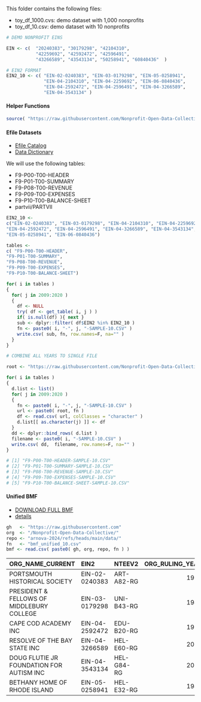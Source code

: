 This folder contains the following files: 

- toy_df_1000.cvs: demo dataset with 1,000 nonprofits
- toy_df_10.csv: demo dataset with 10 nonprofits

```r
# DEMO NONPROFIT EINS 

EIN <- c(  "20240383", "30179298", "42104310",
           "42259692", "42592472", "42596491",
           "43266589", "43543134", "50258941", "60840436"  )

# EIN2 FORMAT
EIN2_10 <- c( "EIN-02-0240383", "EIN-03-0179298", "EIN-05-0258941",
              "EIN-04-2104310", "EIN-04-2259692", "EIN-06-0840436",
              "EIN-04-2592472", "EIN-04-2596491", "EIN-04-3266589",
              "EIN-04-3543134" )
```

#### Helper Functions

```r
source( "https://raw.githubusercontent.com/Nonprofit-Open-Data-Collective/arnova-2024/refs/heads/main/data/fx.R" )
```

#### Efile Datasets

- [Efile Catalog](https://nccs.urban.org/nccs/catalogs/catalog-efile.html)
- [Data Dictionary](https://nonprofit-open-data-collective.github.io/irs990efile/data-dictionary/data-dictionary.html)

We will use the following tables: 

- F9-P00-T00-HEADER
- F9-P01-T00-SUMMARY
- F9-P08-T00-REVENUE
- F9-P09-T00-EXPENSES
- F9-P10-T00-BALANCE-SHEET
- partvii/PARTVII

```r
EIN2_10 <- 
c("EIN-02-0240383", "EIN-03-0179298", "EIN-04-2104310", "EIN-04-2259692", 
"EIN-04-2592472", "EIN-04-2596491", "EIN-04-3266589", "EIN-04-3543134", 
"EIN-05-0258941", "EIN-06-0840436")

tables <- 
c( "F9-P00-T00-HEADER",
"F9-P01-T00-SUMMARY",
"F9-P08-T00-REVENUE",
"F9-P09-T00-EXPENSES",
"F9-P10-T00-BALANCE-SHEET")

for( i in tables )
{
  for( j in 2009:2020 )
  { 
    df <- NULL
    try( df <- get_table( i, j ) )
    if( is.null(df) ){ next }
    sub <- dplyr::filter( df$EIN2 %in% EIN2_10 )
    fn <- paste0( i, "-", j, "-SAMPLE-10.CSV" )
    write.csv( sub, fn, row.names=F, na="" )
  }
}

# COMBINE ALL YEARS TO SINGLE FILE

root <- "https://raw.githubusercontent.com/Nonprofit-Open-Data-Collective/arnova-2024/refs/heads/main/data/"

for( i in tables )
{
  d.list <- list()
  for( j in 2009:2020 )
  {
    fn <- paste0( i, "-", j, "-SAMPLE-10.CSV" )
    url <- paste0( root, fn )
    df <- read.csv( url, colClasses = "character" ) 
    d.list[[ as.character(j) ]] <- df
  }
  dd <- dplyr::bind_rows( d.list )
  filename <- paste0( i, "-SAMPLE-10.CSV" )
  write.csv( dd,  filename, row.names=F, na="" )
}

# [1] "F9-P00-T00-HEADER-SAMPLE-10.CSV"       
# [2] "F9-P01-T00-SUMMARY-SAMPLE-10.CSV"      
# [3] "F9-P08-T00-REVENUE-SAMPLE-10.CSV"      
# [4] "F9-P09-T00-EXPENSES-SAMPLE-10.CSV"     
# [5] "F9-P10-T00-BALANCE-SHEET-SAMPLE-10.CSV"
```



#### Unified BMF 

- [DOWNLOAD FULL BMF](https://nccsdata.s3.amazonaws.com/harmonized/bmf/unified/BMF_UNIFIED_V1.1.csv) 
- [details](https://nccs.urban.org/nccs/datasets/bmf/) 

```r
gh   <- "https://raw.githubusercontent.com"
org  <- "/Nonprofit-Open-Data-Collective/"
repo <- "arnova-2024/refs/heads/main/data/"
fn   <- "bmf_unified_10.csv"
bmf <- read.csv( paste0( gh, org, repo, fn ) )
```

|ORG_NAME_CURRENT                          |EIN2           |NTEEV2     | ORG_RULING_YEAR|
|:-----------------------------------------|:--------------|:----------|---------------:|
|PORTSMOUTH HISTORICAL SOCIETY             |EIN-02-0240383 |ART-A82-RG |            1993|
|PRESIDENT & FELLOWS OF MIDDLEBURY COLLEGE |EIN-03-0179298 |UNI-B43-RG |            1944|
|CAPE COD ACADEMY INC                      |EIN-04-2592472 |EDU-B20-RG |            1977|
|RESOLVE OF THE BAY STATE INC              |EIN-04-3266589 |HEL-E60-RG |            2010|
|DOUG FLUTIE JR FOUNDATION FOR AUTISM INC  |EIN-04-3543134 |HEL-G84-RG |            2001|
|BETHANY HOME OF RHODE ISLAND              |EIN-05-0258941 |HEL-E32-RG |            1943|

